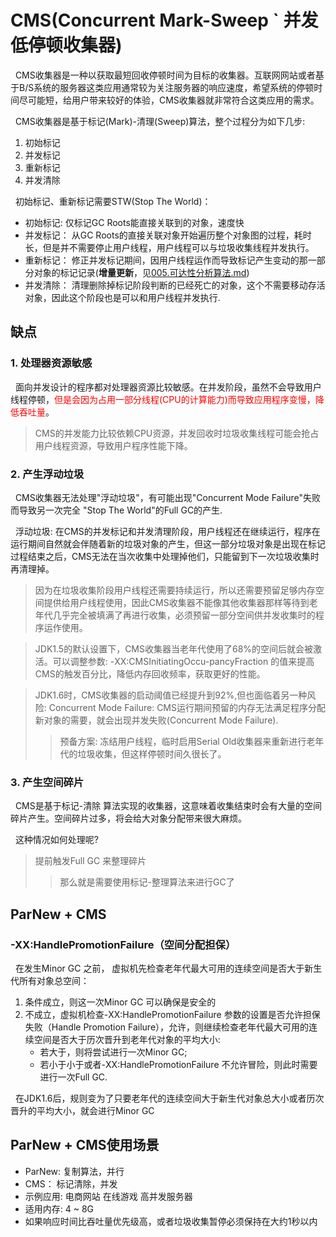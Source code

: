 # CMS(Concurrent Mark-Sweep ` 并发低停顿收集器)
&nbsp;&nbsp;CMS收集器是一种以获取最短回收停顿时间为目标的收集器。互联网网站或者基于B/S系统的服务器这类应用通常较为关注服务器的响应速度，希望系统的停顿时间尽可能短，给用户带来较好的体验，CMS收集器就非常符合这类应用的需求。

&nbsp;&nbsp;CMS收集器是基于标记(Mark)-清理(Sweep)算法，整个过程分为如下几步:
1. 初始标记
2. 并发标记
3. 重新标记
4. 并发清除

&nbsp;&nbsp;初始标记、重新标记需要STW(Stop The World)：
+ 初始标记:  仅标记GC Roots能直接关联到的对象，速度快
+ 并发标记： 从GC Roots的直接关联对象开始遍历整个对象图的过程，耗时长，但是并不需要停止用户线程，用户线程可以与垃圾收集线程并发执行。
+ 重新标记： 修正并发标记期间，因用户线程运作而导致标记产生变动的那一部分对象的标记记录(**增量更新**，见[005.可达性分析算法.md](../005.可达性分析算法.md))
+ 并发清除： 清理删除掉标记阶段判断的已经死亡的对象，这个不需要移动存活对象，因此这个阶段也是可以和用户线程并发执行.

## 缺点
### 1. 处理器资源敏感
&nbsp;&nbsp;面向并发设计的程序都对处理器资源比较敏感。在并发阶段，虽然不会导致用户线程停顿，<font color="red">但是会因为占用一部分线程(CPU的计算能力)而导致应用程序变慢，降低吞吐量</font>。

 > CMS的并发能力比较依赖CPU资源，并发回收时垃圾收集线程可能会抢占用户线程资源，导致用户程序性能下降。

### 2. 产生浮动垃圾
&nbsp;&nbsp;CMS收集器无法处理"浮动垃圾"，有可能出现"Concurrent Mode Failure"失败而导致另一次完全 "Stop The World"的Full GC的产生.

&nbsp;&nbsp;浮动垃圾: 在CMS的并发标记和并发清理阶段，用户线程还在继续运行，程序在运行期间自然就会伴随着新的垃圾对象的产生，但这一部分垃圾对象是出现在标记过程结束之后，CMS无法在当次收集中处理掉他们，只能留到下一次垃圾收集时再清理掉。
> 因为在垃圾收集阶段用户线程还需要持续运行，所以还需要预留足够内存空间提供给用户线程使用，因此CMS收集器不能像其他收集器那样等待到老年代几乎完全被填满了再进行收集，必须预留一部分空间供并发收集时的程序运作使用。

> JDK1.5的默认设置下，CMS收集器当老年代使用了68%的空间后就会被激活。可以调整参数: -XX:CMSInitiatingOccu-pancyFraction 的值来提高CMS的触发百分比，降低内存回收频率，获取更好的性能。

> JDK1.6时，CMS收集器的启动阈值已经提升到92%,但也面临着另一种风险: Concurrent Mode Failure: CMS运行期间预留的内存无法满足程序分配新对象的需要，就会出现并发失败(Concurrent Mode Failure).
> > 预备方案: 冻结用户线程，临时启用Serial Old收集器来重新进行老年代的垃圾收集，但这样停顿时间久很长了。

### 3. 产生空间碎片
&nbsp;&nbsp;CMS是基于标记-清除 算法实现的收集器，这意味着收集结束时会有大量的空间碎片产生。空间碎片过多，将会给大对象分配带来很大麻烦。

&nbsp;&nbsp;这种情况如何处理呢?
> 提前触发Full GC 来整理碎片
> > 那么就是需要使用标记-整理算法来进行GC了

## ParNew + CMS
### -XX:HandlePromotionFailure（空间分配担保）
&nbsp;&nbsp;在发生Minor GC 之前， 虚拟机先检查老年代最大可用的连续空间是否大于新生代所有对象总空间：
1. 条件成立，则这一次Minor GC 可以确保是安全的
2. 不成立，虚拟机检查-XX:HandlePromotionFailure 参数的设置是否允许担保失败（Handle Promotion Failure），允许，则继续检查老年代最大可用的连续空间是否大于历次晋升到老年代对象的平均大小:
    - 若大于，则将尝试进行一次Minor GC;
    - 若小于小于或者-XX:HandlePromotionFailure 不允许冒险，则此时需要进行一次Full GC.

&nbsp;&nbsp;在JDK1.6后，规则变为了只要老年代的连续空间大于新生代对象总大小或者历次晋升的平均大小，就会进行Minor GC

## ParNew + CMS使用场景
- ParNew: 复制算法，并行
- CMS： 标记清除，并发
- 示例应用: 电商网站 在线游戏 高并发服务器
- 适用内存: 4 ~ 8G
- 如果响应时间比吞吐量优先级高，或者垃圾收集暂停必须保持在大约1秒以内